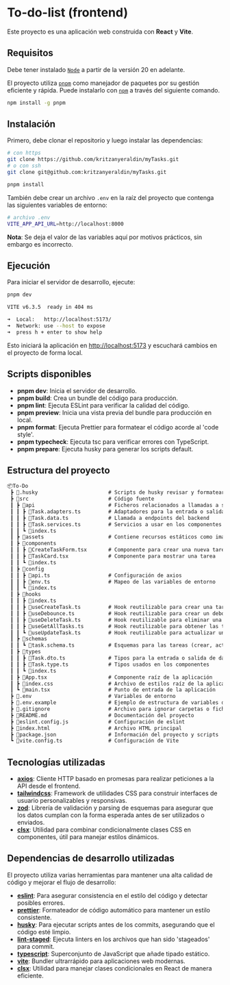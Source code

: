 # To-do-list (frontend)

Este proyecto es una aplicación web construida con **React** y **Vite**.

## Requisitos

Debe tener instalado [`Node`](https://nodejs.org/en/download/package-manager) a partir de la versión 20 en adelante.

El proyecto utiliza [`pnpm`](https://pnpm.io/es/) como manejador de paquetes por su gestión eficiente y rápida. Puede instalarlo con [`npm`](https://pnpm.io/es/installation#usando-pnpm) a través del siguiente comando.

```sh
npm install -g pnpm
```

## Instalación

Primero, debe clonar el repositorio y luego instalar las dependencias:

```sh
# con https
git clone https://github.com/kritzanyeraldin/myTasks.git
# o con ssh
git clone git@github.com:kritzanyeraldin/myTasks.git

pnpm install
```

También debe crear un archivo `.env` en la raíz del proyecto que contenga las siguientes variables de entorno:

```sh
# archivo .env
VITE_APP_API_URL=http://localhost:8000
```

**Nota**: Se deja el valor de las variables aquí por motivos prácticos, sin embargo es incorrecto.

## Ejecución

Para iniciar el servidor de desarrollo, ejecute:

```sh
pnpm dev

VITE v6.3.5  ready in 404 ms

➜  Local:   http://localhost:5173/
➜  Network: use --host to expose
➜  press h + enter to show help
```

Esto iniciará la aplicación en [http://localhost:5173](http://localhost:5173) y escuchará cambios en el proyecto de forma local.

## Scripts disponibles

- **pnpm dev**: Inicia el servidor de desarrollo.
- **pnpm build**: Crea un bundle del código para producción.
- **pnpm lint**: Ejecuta ESLint para verificar la calidad del código.
- **pnpm preview**: Inicia una vista previa del bundle para producción en local.
- **pnpm format**: Ejecuta Prettier para formatear el código acorde al 'code style'.
- **pnpm typecheck**: Ejecuta tsc para verificar errores con TypeScript.
- **pnpm prepare**: Ejecuta husky para generar los scripts default.

## Estructura del proyecto

```txt
📦To-Do
 ┣ 📂.husky                       # Scripts de husky revisar y formatear el código antes de hacer commit
 ┣ 📂src                          # Código fuente
 ┃ ┣ 📂api                        # Ficheros relacionados a llamadas a servicios
 ┃ ┃ ┣ 📜Task.adapters.ts         # Adaptadores para la entrada o salida de datos
 ┃ ┃ ┣ 📜Task.data.ts             # Llamada a endpoints del backend
 ┃ ┃ ┣ 📜Task.services.ts         # Servicios a usar en los componentes (con los datos adaptados)
 ┃ ┃ ┗ 📜index.ts
 ┃ ┣ 📂assets                     # Contiene recursos estáticos como imágenes y fuentes
 ┃ ┣ 📂components
 ┃ ┃ ┣ 📜CreateTaskForm.tsx       # Componente para crear una nueva tarea
 ┃ ┃ ┣ 📜TaskCard.tsx             # Componente para mostrar una tarea
 ┃ ┃ ┗ 📜index.ts
 ┃ ┣ 📂config
 ┃ ┃ ┣ 📜api.ts                   # Configuración de axios
 ┃ ┃ ┣ 📜env.ts                   # Mapeo de las variables de entorno
 ┃ ┃ ┗ 📜index.ts
 ┃ ┣ 📂hooks
 ┃ ┃ ┣ 📜index.ts
 ┃ ┃ ┣ 📜useCreateTask.ts         # Hook reutilizable para crear una tarea
 ┃ ┃ ┣ 📜useDebounce.ts           # Hook reutilizable para crear un debounce de datos
 ┃ ┃ ┣ 📜useDeleteTask.ts         # Hook reutilizable para eliminar una tarea
 ┃ ┃ ┣ 📜useGetAllTasks.ts        # Hook reutilizable para obtener las tareas
 ┃ ┃ ┗ 📜useUpdateTask.ts         # Hook reutilizable para actualizar una tarea
 ┃ ┣ 📂schemas
 ┃ ┃ ┗ 📜task.schema.ts           # Esquemas para las tareas (crear, actualizar)
 ┃ ┣ 📂types
 ┃ ┃ ┣ 📜Task.dto.ts              # Tipos para la entrada o salida de datos
 ┃ ┃ ┣ 📜Task.type.ts             # Tipos usados en los componentes
 ┃ ┃ ┗ 📜index.ts
 ┃ ┣ 📜App.tsx                    # Componente raíz de la aplicación
 ┃ ┣ 📜index.css                  # Archivo de estilos raíz de la aplicación
 ┃ ┗ 📜main.tsx                   # Punto de entrada de la aplicación
 ┣ 📜.env                         # Variables de entorno
 ┣ 📜.env.example                 # Ejemplo de estructura de variables de entorno
 ┣ 📜.gitignore                   # Archivo para ignorar carpetas o ficheros con git
 ┣ 📜README.md                    # Documentación del proyecto
 ┣ 📜eslint.config.js             # Configuración de eslint
 ┣ 📜index.html                   # Archivo HTML principal
 ┣ 📜package.json                 # Información del proyecto y scripts
 ┗ 📜vite.config.ts               # Configuración de Vite
```

## Tecnologías utilizadas

- [**axios**](https://github.com/axios/axios?tab=readme-ov-file#installing): Cliente HTTP basado en promesas para realizar peticiones a la API desde el frontend.
- [**tailwindcss**](https://tailwindcss.com/docs/installation/using-vite): Framework de utilidades CSS para construir interfaces de usuario personalizables y responsivas.
- [**zod**](https://zod.dev/): Librería de validación y parsing de esquemas para asegurar que los datos cumplan con la forma esperada antes de ser utilizados o enviados.
- [**clsx**](https://github.com/lukeed/clsx#readme): Utilidad para combinar condicionalmente clases CSS en componentes, útil para manejar estilos dinámicos.

## Dependencias de desarrollo utilizadas

El proyecto utiliza varias herramientas para mantener una alta calidad de código y mejorar el flujo de desarrollo:

- [**eslint**](https://www.npmjs.com/package/eslint): Para asegurar consistencia en el estilo del código y detectar posibles errores.
- [**prettier**](https://www.npmjs.com/package/prettier): Formateador de código automático para mantener un estilo consistente.
- [**husky**](https://typicode.github.io/husky/): Para ejecutar scripts antes de los commits, asegurando que el código esté limpio.
- [**lint-staged**](https://www.npmjs.com/package/lint-staged): Ejecuta linters en los archivos que han sido 'stageados' para commit.
- [**typescript**](https://www.npmjs.com/package/typescript): Superconjunto de JavaScript que añade tipado estático.
- [**vite**](https://www.npmjs.com/package/vite): Bundler ultrarrápido para aplicaciones web modernas.
- [**clsx**](https://www.npmjs.com/package/clsx): Utilidad para manejar clases condicionales en React de manera eficiente.
